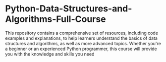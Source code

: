 # Python-Data-Structures-and-Algorithms-Full-Course
This repository contains a comprehensive set of resources, including code examples and explanations, to help learners understand the basics of data structures and algorithms, as well as more advanced topics. Whether you're a beginner or an experienced Python programmer, this course will provide you with the knowledge and skills you need
